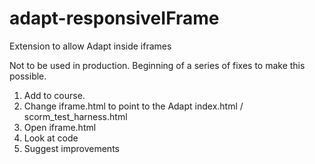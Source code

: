 # adapt-responsiveIFrame
Extension to allow Adapt inside iframes 

Not to be used in production. Beginning of a series of fixes to make this possible.

1. Add to course. 
2. Change iframe.html to point to the Adapt index.html / scorm_test_harness.html
3. Open iframe.html
4. Look at code
5. Suggest improvements
